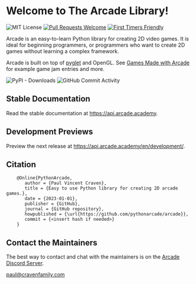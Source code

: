 # Welcome to The Arcade Library!

![MIT License](https://img.shields.io/pypi/l/arcade)
[<img src="https://img.shields.io/badge/PRs-welcome-brightgreen.svg?style=flat" alt="Pull Requests Welcome">](http://makeapullrequest.com)
[<img src="https://img.shields.io/badge/first--timers--only-friendly-blue.svg" alt="First Timers Friendly">](http://www.firsttimersonly.com/)

Arcade is an easy-to-learn Python library for creating 2D video games.
It is ideal for beginning programmers, or programmers who want to create
2D games without learning a complex framework.

[pyglet]: https://github.com/pyglet/pyglet
[Games Made with Arcade]: https://api.arcade.academy/en/latest/sample_games.html
Arcade is built on top of [pyglet][] and OpenGL. See [Games Made with Arcade][]
for example game jam entries and more.

[Arcade Discord Server]: https://discord.gg/ZjGDqMp

![PyPI - Downloads](https://img.shields.io/pypi/dm/arcade)
![GitHub Commit Activity](https://img.shields.io/github/commit-activity/m/pythonarcade/arcade)

## Stable Documentation

Read the stable documentation at https://api.arcade.academy.

## Development Previews

Preview the next release at https://api.arcade.academy/en/development/.

## Citation

```
    @Online{PythonArcade,
       author = {Paul Vincent Craven},
       title = {Easy to use Python library for creating 2D arcade games.},
       date = {2023-01-01},
       publisher = {GitHub},
       journal = {GitHub repository},
       howpublished = {\url{https://github.com/pythonarcade/arcade}},
       commit = {<insert hash if needed>}
    }
```

## Contact the Maintainers

The best way to contact and chat with the maintainers is on the
[Arcade Discord Server][].

paul@cravenfamily.com
